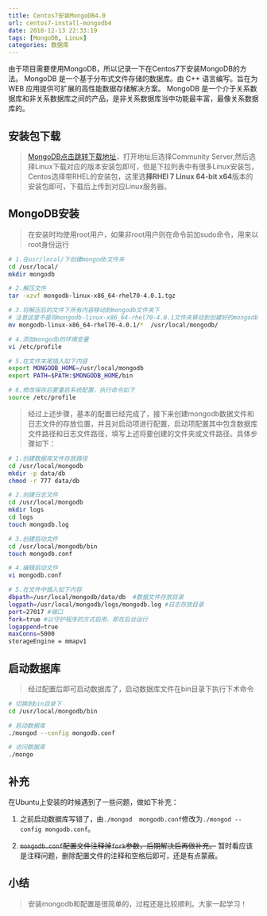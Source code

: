 ```yaml
---
title: Centos7安装MongoDB4.0
url: centos7-install-mongodb4
date: 2018-12-13 22:33:19
tags: [MongoDB, Linux]
categories: 数据库
---
```


由于项目需要使用MongoDB，所以记录一下在Centos7下安装MongoDB的方法。
MongoDB 是一个基于分布式文件存储的数据库。由 C++ 语言编写。旨在为 WEB 应用提供可扩展的高性能数据存储解决方案。
MongoDB 是一个介于关系数据库和非关系数据库之间的产品，是非关系数据库当中功能最丰富，最像关系数据库的。

## 安装包下载

> [MongoDB点击跳转下载地址](https://www.mongodb.com/download-center#community)，打开地址后选择Community Server,然后选择Linux下载对应的版本安装包即可，但是下拉列表中有很多Linux安装包，Centos选择带RHEL的安装包，这里选**择RHEl 7 Linux 64-bit x64**版本的安装包即可，下载后上传到对应Linux服务器。

## MongoDB安装

> 在安装时均使用root用户，如果非root用户则在命令前加sudo命令，用来以root身份运行

``` bash
# 1.在usr/local/下创建mongodb文件夹
cd /usr/local/
mkdir mongodb

# 2.解压文件
tar -xzvf mongodb-linux-x86_64-rhel70-4.0.1.tgz

# 3.将解压后的文件下所有内容移动到mongodb文件夹下
# 注意这里不是将mongodb-linux-x86_64-rhel70-4.0.1文件夹移动到创建好的mongodb下，而是文件下的内容
mv mongodb-linux-x86_64-rhel70-4.0.1/*  /usr/local/mongodb/

# 4.添加mongodb的环境变量
vi /etc/profile

# 5.在文件末尾插入如下内容
export MONGODB_HOME=/usr/local/mongodb  
export PATH=$PATH:$MONGODB_HOME/bin

# 6.修改保存后要重启系统配置，执行命令如下
source /etc/profile
```

> 经过上述步骤，基本的配置已经完成了，接下来创建mongodb数据文件和日志文件的存放位置，并且对启动项进行配置，启动项配置其中包含数据库文件路径和日志文件路径，填写上述将要创建的文件夹或文件路径。具体步骤如下：

``` bash
# 1.创建数据库文件存放路径
cd /usr/local/mongodb
mkdir -p data/db
chmod -r 777 data/db

# 2.创建日志文件
cd /usr/local/mongodb
mkdir logs
cd logs
touch mongodb.log

# 3.创建启动文件
cd /usr/local/mongodb/bin
touch mongodb.conf

# 4.编辑启动文件
vi mongodb.conf

# 5.在文件中插入如下内容
dbpath=/usr/local/mongodb/data/db  #数据文件存放目录
logpath=/usr/local/mongodb/logs/mongodb.log #日志存放目录
port=27017 #端口
fork=true #以守护程序的方式启用，即在后台运行
logappend=true
maxConns=5000
storageEngine = mmapv1

```

## 启动数据库

> 经过配置后即可启动数据库了，启动数据库文件在bin目录下执行下术命令

``` bash
# 切换到bin目录下
cd /usr/local/mongodb/bin

# 启动数据库
./mongod --config mongodb.conf

# 访问数据库
./mongo

```

## 补充

在Ubuntu上安装的时候遇到了一些问题，做如下补充：

1. 之前启动数据库写错了，由`./mongod  mongodb.conf`修改为`./mongod --config mongodb.conf`。

2. ~~`mongodb.conf`配置文件注释掉`fork`参数，后期解决后再做补充。~~ 暂时看应该是注释问题，删除配置文件的注释和空格后即可，还是有点蒙蔽。

## 小结

> 安装mongodb和配置是很简单的，过程还是比较顺利。大家一起学习！